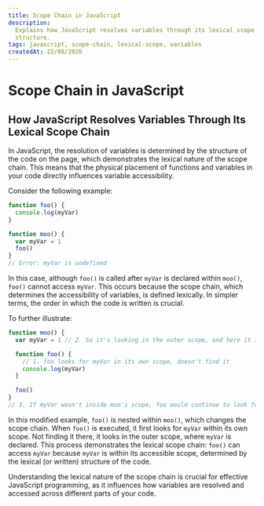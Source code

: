 ```yaml
---
title: Scope Chain in JavaScript
description:
  Explains how JavaScript resolves variables through its lexical scope chain, demonstrating the importance of code
  structure.
tags: javascript, scope-chain, lexical-scope, variables
createdAt: 22/08/2020
---
```


# Scope Chain in JavaScript

## How JavaScript Resolves Variables Through Its Lexical Scope Chain

In JavaScript, the resolution of variables is determined by the structure of the code on the page, which demonstrates
the lexical nature of the scope chain. This means that the physical placement of functions and variables in your code
directly influences variable accessibility.

Consider the following example:

```jsx
function foo() {
  console.log(myVar)
}

function moo() {
  var myVar = 1
  foo()
}
// Error: myVar is undefined
```

In this case, although `foo()` is called after `myVar` is declared within `moo()`, `foo()` cannot access `myVar`. This
occurs because the scope chain, which determines the accessibility of variables, is defined lexically. In simpler terms,
the order in which the code is written is crucial.

To further illustrate:

```jsx
function moo() {
  var myVar = 1 // 2. So it's looking in the outer scope, and here it is

  function foo() {
    // 1. foo looks for myVar in its own scope, doesn't find it
    console.log(myVar)
  }

  foo()
}
// 3. If myVar wasn't inside moo's scope, foo would continue to look for it in the global scope
```

In this modified example, `foo()` is nested within `moo()`, which changes the scope chain. When `foo()` is executed, it
first looks for `myVar` within its own scope. Not finding it there, it looks in the outer scope, where `myVar` is
declared. This process demonstrates the lexical scope chain: `foo()` can access `myVar` because `myVar` is within its
accessible scope, determined by the lexical (or written) structure of the code.

Understanding the lexical nature of the scope chain is crucial for effective JavaScript programming, as it influences
how variables are resolved and accessed across different parts of your code.

